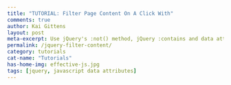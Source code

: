 ```yaml
---
title: "TUTORIAL: Filter Page Content On A Click With"
comments: true
author: Kai Gittens
layout: post
meta-excerpt: Use jQuery's :not() method, jQuery :contains and data attributes to filter out page content with a click. Includes working code demo.
permalink: /jquery-filter-content/
category: tutorials
cat-name: "Tutorials"
has-home-img: effective-js.jpg
tags: [jquery, javascript data attributes]
---
```

